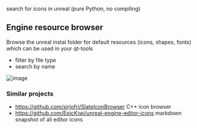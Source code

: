 search for icons in unreal (pure Python, no compiling)

## Engine resource browser
Browse the unreal instal folder for default resources (icons, shapes, fonts) which can be used in your qt-tools
- filter by file type
- search by name

![image](https://user-images.githubusercontent.com/3758308/191581830-d0a527ec-cd5a-4724-9454-60f418bd93f0.png)

### Similar projects
- https://github.com/sirjofri/SlateIconBrowser C++ icon browser
- https://github.com/EpicKiwi/unreal-engine-editor-icons markdown snapshot of all editor icons 
